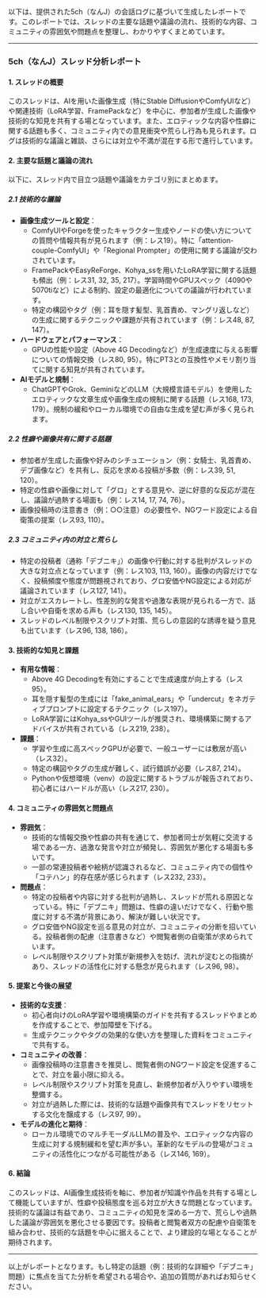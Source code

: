 以下は、提供された5ch（なんJ）の会話ログに基づいて生成したレポートです。このレポートでは、スレッドの主要な話題や議論の流れ、技術的な内容、コミュニティの雰囲気や問題点を整理し、わかりやすくまとめています。

---

### **5ch（なんJ）スレッド分析レポート**

#### **1. スレッドの概要**
このスレッドは、AIを用いた画像生成（特にStable DiffusionやComfyUIなど）や関連技術（LoRA学習、FramePackなど）を中心に、参加者が生成した画像や技術的な知見を共有する場となっています。また、エロティックな内容や性癖に関する話題も多く、コミュニティ内での意見衝突や荒らし行為も見られます。ログは技術的な議論と雑談、さらには対立や不満が混在する形で進行しています。

#### **2. 主要な話題と議論の流れ**
以下に、スレッド内で目立つ話題や議論をカテゴリ別にまとめます。

##### **2.1 技術的な議論**
- **画像生成ツールと設定**：
  - ComfyUIやForgeを使ったキャラクター生成やノードの使い方についての質問や情報共有が見られます（例：レス19）。特に「attention-couple-ComfyUI」や「Regional Prompter」の使用に関する議論が交わされています。
  - FramePackやEasyReForge、Kohya_ssを用いたLoRA学習に関する話題も頻出（例：レス31, 32, 35, 217）。学習時間やGPUスペック（4090や5070tiなど）による制約、設定の最適化についての議論が行われています。
  - 特定の構図やタグ（例：耳を隠す髪型、乳首責め、マングリ返しなど）の生成に関するテクニックや課題が共有されています（例：レス48, 87, 147）。
- **ハードウェアとパフォーマンス**：
  - GPUの性能や設定（Above 4G Decodingなど）が生成速度に与える影響についての情報交換（レス80, 95）。特にPT3との互換性やメモリ割り当てに関する知見が共有されています。
- **AIモデルと規制**：
  - ChatGPTやGrok、GeminiなどのLLM（大規模言語モデル）を使用したエロティックな文章生成や画像生成の規制に関する話題（レス168, 173, 179）。規制の緩和やローカル環境での自由な生成を望む声が多く見られます。

##### **2.2 性癖や画像共有に関する話題**
- 参加者が生成した画像や好みのシチュエーション（例：女騎士、乳首責め、デブ画像など）を共有し、反応を求める投稿が多数（例：レス39, 51, 120）。
- 特定の性癖や画像に対して「グロ」とする意見や、逆に好意的な反応が混在し、議論が過熱する場面も（例：レス14, 17, 74, 76）。
- 画像投稿時の注意書き（例：○○注意）の必要性や、NGワード設定による自衛策の提案（レス93, 110）。

##### **2.3 コミュニティ内の対立と荒らし**
- 特定の投稿者（通称「デブニキ」）の画像や行動に対する批判がスレッドの大きな対立点となっています（例：レス103, 113, 160）。画像の内容だけでなく、投稿頻度や態度が問題視されており、グロ安価やNG設定による対応が議論されています（レス127, 141）。
- 対立がエスカレートし、性差別的な発言や過激な表現が見られる一方で、話し合いや自衛を求める声も（レス130, 135, 145）。
- スレッドのレベル制限やスクリプト対策、荒らしの意図的な誘導を疑う意見も出ています（レス96, 138, 186）。

#### **3. 技術的な知見と課題**
- **有用な情報**：
  - Above 4G Decodingを有効にすることで生成速度が向上する（レス95）。
  - 耳を隠す髪型の生成には「fake_animal_ears」や「undercut」をネガティブプロンプトに設定するテクニック（レス197）。
  - LoRA学習にはKohya_ssやGUIツールが推奨され、環境構築に関するアドバイスが共有されている（レス219, 238）。
- **課題**：
  - 学習や生成に高スペックGPUが必要で、一般ユーザーには敷居が高い（レス32）。
  - 特定の構図やタグの生成が難しく、試行錯誤が必要（レス87, 214）。
  - Pythonや仮想環境（venv）の設定に関するトラブルが報告されており、初心者にはハードルが高い（レス217, 230）。

#### **4. コミュニティの雰囲気と問題点**
- **雰囲気**：
  - 技術的な情報交換や性癖の共有を通じて、参加者同士が気軽に交流する場である一方、過激な発言や対立が頻発し、雰囲気が悪化する場面も多いです。
  - 一部の常連投稿者や絵柄が認識されるなど、コミュニティ内での個性や「コテハン」的存在感が感じられます（レス232, 233）。
- **問題点**：
  - 特定の投稿者や内容に対する批判が過熱し、スレッドが荒れる原因となっている。特に「デブニキ」問題は、性癖の違いだけでなく、行動や態度に対する不満が背景にあり、解決が難しい状況です。
  - グロ安価やNG設定を巡る意見の対立が、コミュニティの分断を招いている。投稿者側の配慮（注意書きなど）や閲覧者側の自衛策が求められています。
  - レベル制限やスクリプト対策が新規参入を妨げ、流れが淀むとの指摘があり、スレッドの活性化に対する懸念が見られます（レス96, 98）。

#### **5. 提案と今後の展望**
- **技術的な支援**：
  - 初心者向けのLoRA学習や環境構築のガイドを共有するスレッドやまとめを作成することで、参加障壁を下げる。
  - 生成テクニックやタグの効果的な使い方を整理した資料をコミュニティで共有する。
- **コミュニティの改善**：
  - 画像投稿時の注意書きを推奨し、閲覧者側のNGワード設定を促進することで、対立を最小限に抑える。
  - レベル制限やスクリプト対策を見直し、新規参加者が入りやすい環境を整備する。
  - 対立が過熱した際には、技術的な話題や画像共有でスレッドをリセットする文化を醸成する（レス97, 99）。
- **モデルの進化と期待**：
  - ローカル環境でのマルチモーダルLLMの普及や、エロティックな内容の生成に対する規制緩和を望む声が多い。革新的なモデルの登場がコミュニティの活性化につながる可能性がある（レス146, 169）。

#### **6. 結論**
このスレッドは、AI画像生成技術を軸に、参加者が知識や作品を共有する場として機能していますが、性癖や投稿態度を巡る対立が大きな問題となっています。技術的な議論は有益であり、コミュニティの知見を深める一方で、荒らしや過熱した議論が雰囲気を悪化させる要因です。投稿者と閲覧者双方の配慮や自衛策を組み合わせ、技術的な話題を中心に据えることで、より建設的な場となることが期待されます。

---

以上がレポートとなります。もし特定の話題（例：技術的な詳細や「デブニキ」問題）に焦点を当てた分析を希望される場合や、追加の質問があればお知らせください。